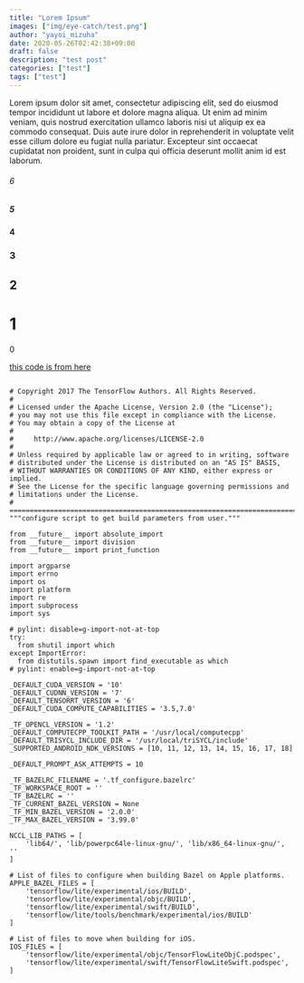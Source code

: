 ```yaml
---
title: "Lorem Ipsum"
images: ["img/eye-catch/test.png"]
author: "yayoi_mizuha"
date: 2020-05-26T02:42:38+09:00
draft: false
description: "test post"
categories: ["test"]
tags: ["test"]
---
```


Lorem ipsum dolor sit amet, consectetur adipiscing elit, sed do eiusmod tempor incididunt ut labore et dolore magna aliqua. Ut enim ad minim veniam, quis nostrud exercitation ullamco laboris nisi ut aliquip ex ea commodo consequat. Duis aute irure dolor in reprehenderit in voluptate velit esse cillum dolore eu fugiat nulla pariatur. Excepteur sint occaecat cupidatat non proident, sunt in culpa qui officia deserunt mollit anim id est laborum.


###### 6
##### 5
#### 4
### 3
## 2
# 1
0

[this code is from here](https://github.com/ROCmSoftwarePlatform/tensorflow-upstream/blob/develop-upstream/configure.py)
```

# Copyright 2017 The TensorFlow Authors. All Rights Reserved.
#
# Licensed under the Apache License, Version 2.0 (the "License");
# you may not use this file except in compliance with the License.
# You may obtain a copy of the License at
#
#     http://www.apache.org/licenses/LICENSE-2.0
#
# Unless required by applicable law or agreed to in writing, software
# distributed under the License is distributed on an "AS IS" BASIS,
# WITHOUT WARRANTIES OR CONDITIONS OF ANY KIND, either express or implied.
# See the License for the specific language governing permissions and
# limitations under the License.
# ==============================================================================
"""configure script to get build parameters from user."""

from __future__ import absolute_import
from __future__ import division
from __future__ import print_function

import argparse
import errno
import os
import platform
import re
import subprocess
import sys

# pylint: disable=g-import-not-at-top
try:
  from shutil import which
except ImportError:
  from distutils.spawn import find_executable as which
# pylint: enable=g-import-not-at-top

_DEFAULT_CUDA_VERSION = '10'
_DEFAULT_CUDNN_VERSION = '7'
_DEFAULT_TENSORRT_VERSION = '6'
_DEFAULT_CUDA_COMPUTE_CAPABILITIES = '3.5,7.0'

_TF_OPENCL_VERSION = '1.2'
_DEFAULT_COMPUTECPP_TOOLKIT_PATH = '/usr/local/computecpp'
_DEFAULT_TRISYCL_INCLUDE_DIR = '/usr/local/triSYCL/include'
_SUPPORTED_ANDROID_NDK_VERSIONS = [10, 11, 12, 13, 14, 15, 16, 17, 18]

_DEFAULT_PROMPT_ASK_ATTEMPTS = 10

_TF_BAZELRC_FILENAME = '.tf_configure.bazelrc'
_TF_WORKSPACE_ROOT = ''
_TF_BAZELRC = ''
_TF_CURRENT_BAZEL_VERSION = None
_TF_MIN_BAZEL_VERSION = '2.0.0'
_TF_MAX_BAZEL_VERSION = '3.99.0'

NCCL_LIB_PATHS = [
    'lib64/', 'lib/powerpc64le-linux-gnu/', 'lib/x86_64-linux-gnu/', ''
]

# List of files to configure when building Bazel on Apple platforms.
APPLE_BAZEL_FILES = [
    'tensorflow/lite/experimental/ios/BUILD',
    'tensorflow/lite/experimental/objc/BUILD',
    'tensorflow/lite/experimental/swift/BUILD',
    'tensorflow/lite/tools/benchmark/experimental/ios/BUILD'
]

# List of files to move when building for iOS.
IOS_FILES = [
    'tensorflow/lite/experimental/objc/TensorFlowLiteObjC.podspec',
    'tensorflow/lite/experimental/swift/TensorFlowLiteSwift.podspec',
]



```